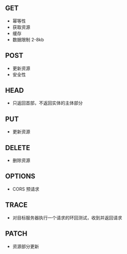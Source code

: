 ## GET

- 幂等性
- 获取资源
- 缓存
- 数据限制 2-8kb
## POST

- 更新资源
- 安全性
## HEAD

- 只返回首部，不返回实体的主体部分
## PUT

- 更新资源
## DELETE

- 删除资源
## OPTIONS

- CORS 预请求
## TRACE

- 对目标服务器执行一个请求的环回测试，收到并返回请求
## PATCH

- 资源部分更新